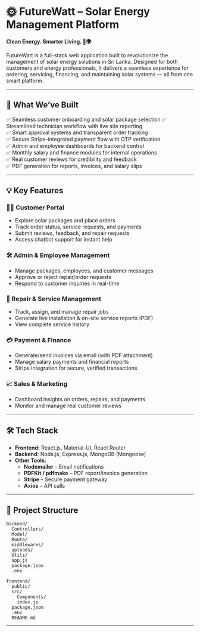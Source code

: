 # 🌞 FutureWatt – Solar Energy Management Platform

**Clean Energy. Smarter Living. 🍃🌍**

FutureWatt is a full-stack web application built to revolutionize the management of solar energy solutions in Sri Lanka. Designed for both customers and energy professionals, it delivers a seamless experience for ordering, servicing, financing, and maintaining solar systems — all from one smart platform.

---

## 🚀 What We’ve Built

 ✅ Seamless customer onboarding and solar package selection
 ✅ Streamlined technician workflow with live site reporting  
 ✅ Smart approval systems and transparent order tracking  
 ✅ Secure Stripe-integrated payment flow with OTP verification  
 ✅ Admin and employee dashboards for backend control  
 ✅ Monthly salary and finance modules for internal operations  
 ✅ Real customer reviews for credibility and feedback  
 ✅ PDF generation for reports, invoices, and salary slips  

---

## 💡 Key Features

### 🧑‍💼 Customer Portal
- Explore solar packages and place orders
- Track order status, service requests, and payments
- Submit reviews, feedback, and repair requests
- Access chatbot support for instant help

### 🛠️ Admin & Employee Management
- Manage packages, employees, and customer messages
- Approve or reject repair/order requests
- Respond to customer inquiries in real-time

### 🔧 Repair & Service Management
- Track, assign, and manage repair jobs
- Generate live installation & on-site service reports (PDF)
- View complete service history

### 💳 Payment & Finance
- Generate/send invoices via email (with PDF attachment)
- Manage salary payments and financial reports
- Stripe integration for secure, verified transactions

### 📈 Sales & Marketing
- Dashboard insights on orders, repairs, and payments
- Monitor and manage real customer reviews

---

## 🛠️ Tech Stack

- **Frontend:** React.js, Material-UI, React Router  
- **Backend:** Node.js, Express.js, MongoDB (Mongoose)  
- **Other Tools:**  
  - **Nodemailer** – Email notifications  
  - **PDFKit / pdfmake** – PDF report/invoice generation  
  - **Stripe** – Secure payment gateway  
  - **Axios** – API calls  

---

## 📁 Project Structure

```
Backend/
  Controllers/
  Model/
  Route/
  middlewares/
  uploads/
  Utils/
  app.js
  package.json
  .env

frontend/
  public/
  src/
    Components/
    index.js
  package.json
  .env
  README.md
```

---